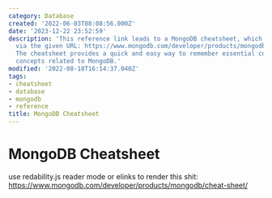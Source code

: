 ```yaml
---
category: Database
created: '2022-06-03T08:08:56.000Z'
date: '2023-12-22 23:52:59'
description: 'This reference link leads to a MongoDB cheatsheet, which can be accessed
  via the given URL: https://www.mongodb.com/developer/products/mongodb/cheat-sheet/.
  The cheatsheet provides a quick and easy way to remember essential commands and
  concepts related to MongoDB.'
modified: '2022-08-18T16:14:37.040Z'
tags:
- cheatsheet
- database
- mongodb
- reference
title: MongoDB Cheatsheet
---
```


# MongoDB Cheatsheet

use redability.js reader mode or elinks to render this shit:
https://www.mongodb.com/developer/products/mongodb/cheat-sheet/
